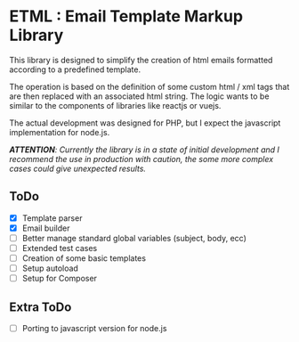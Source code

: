# ETML : Email Template Markup Library

This library is designed to simplify the creation of html emails formatted according to a predefined template.

The operation is based on the definition of some custom html / xml tags that are then replaced with an associated html string. The logic wants to be similar to the components of libraries like reactjs or vuejs.

The actual development was designed for PHP, but I expect the javascript implementation for node.js.

***ATTENTION**: Currently the library is in a state of initial development and I recommend the use in production with caution, the some more complex cases could give unexpected results.*

## ToDo

- [x] Template parser
- [x] Email builder
- [ ] Better manage standard global variables (subject, body, ecc)
- [ ] Extended test cases
- [ ] Creation of some basic templates
- [ ] Setup autoload
- [ ] Setup for Composer

## Extra ToDo
- [ ] Porting to javascript version for node.js